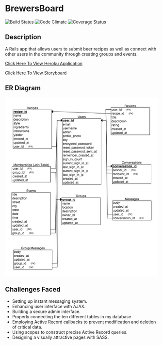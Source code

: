 # BrewersBoard
![Build Status](https://codeship.com/projects/2ad75020-4934-0133-b685-168d58eb1296/status?branch=master)
![Code Climate](https://codeclimate.com/github/npendery/Brewers_Board.png)
![Coverage Status](https://coveralls.io/repos/npendery/Brewers_Board/badge.png)

## Description
A Rails app that allows users to submit beer recipes as well as connect with other users in the community through creating groups and events.

[Click Here To View Heroku Application](https://brewersboard.herokuapp.com/)

[Click Here To View Storyboard](https://trello.com/b/hTujWZ2k/brewers-board)

## ER Diagram
![ER Diagram](app/assets/images/er-diagram.png)

## Challenges Faced
* Setting up instant messaging system.
* Enhancing user interface with AJAX.
* Building a secure admin interface.
* Properly connecting the ten different tables in my database
* Employing Active Record callbacks to prevent modification and deletion of critical data.
* Using scopes to construct precise Active Record queries.
* Designing a visually attractive pages with SASS.
